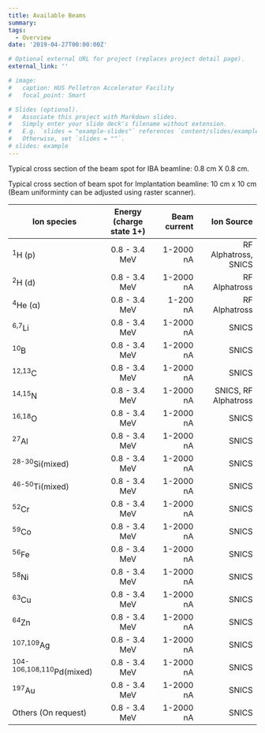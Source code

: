 ```yaml
---
title: Available Beams
summary: 
tags:
  - Overview
date: '2019-04-27T00:00:00Z'

# Optional external URL for project (replaces project detail page).
external_link: ''

# image:
#   caption: HUS Pelletron Accelerator Facility
#   focal_point: Smart

# Slides (optional).
#   Associate this project with Markdown slides.
#   Simply enter your slide deck's filename without extension.
#   E.g. `slides = "example-slides"` references `content/slides/example-slides.md`.
#   Otherwise, set `slides = ""`.
# slides: example
---
```



Typical cross section of the beam spot for IBA beamline: 0.8 cm X 0.8 cm.

Typical cross section of beam spot for Implantation beamline: 10 cm x 10 cm (Beam uniforminty can be adjusted  using raster scanner).

|Ion species|Energy (charge state 1+)|Beam current|Ion Source|
| ------------- |:----------------:| -----:|---------:|
|<sup>1</sup>H (p)|0.8 - 3.4 MeV|1-2000 nA|RF Alphatross, SNICS|
|<sup>2</sup>H (d)|0.8 - 3.4 MeV|1-2000 nA|RF Alphatross|
|<sup>4</sup>He (α)|0.8 - 3.4 MeV|1-200 nA|RF Alphatross|
|<sup>6,7</sup>Li|0.8 - 3.4 MeV|1-2000 nA|SNICS|
|<sup>10</sup>B|0.8 - 3.4 MeV|1-2000 nA|SNICS|
|<sup>12,13</sup>C|0.8 - 3.4 MeV|1-2000 nA|SNICS|
|<sup>14,15</sup>N|0.8 - 3.4 MeV|1-2000 nA|SNICS, RF Alphatross|
|<sup>16,18</sup>O|0.8 - 3.4 MeV|1-2000 nA|SNICS|
|<sup>27</sup>Al|0.8 - 3.4 MeV|1-2000 nA|SNICS|
|<sup>28-30</sup>Si(mixed)|0.8 - 3.4 MeV|1-2000 nA|SNICS|
|<sup>46-50</sup>Ti(mixed)|0.8 - 3.4 MeV|1-2000 nA|SNICS|
|<sup>52</sup>Cr|0.8 - 3.4 MeV|1-2000 nA|SNICS|
|<sup>59</sup>Co|0.8 - 3.4 MeV|1-2000 nA|SNICS|
|<sup>56</sup>Fe|0.8 - 3.4 MeV|1-2000 nA|SNICS|
|<sup>58</sup>Ni|0.8 - 3.4 MeV|1-2000 nA|SNICS|
|<sup>63</sup>Cu|0.8 - 3.4 MeV|1-2000 nA|SNICS|
|<sup>64</sup>Zn|0.8 - 3.4 MeV|1-2000 nA|SNICS|
|<sup>107,109</sup>Ag|0.8 - 3.4 MeV|1-2000 nA|SNICS|
|<sup>104-106,108,110</sup>Pd(mixed)|0.8 - 3.4 MeV|1-2000 nA|SNICS|
|<sup>197</sup>Au|0.8 - 3.4 MeV|1-2000 nA|SNICS|
|Others (On request)|0.8 - 3.4 MeV|1-2000 nA|SNICS|